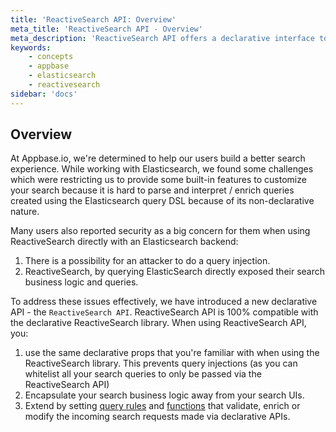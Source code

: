 ```yaml
---
title: 'ReactiveSearch API: Overview'
meta_title: 'ReactiveSearch API - Overview'
meta_description: 'ReactiveSearch API offers a declarative interface to querying ElasticSearch, prevents query injections and lets you extend the API via Query Rules and Functions.'
keywords:
    - concepts
    - appbase
    - elasticsearch
    - reactivesearch
sidebar: 'docs'
---
```


## Overview

At Appbase.io, we're determined to help our users build a better search experience. While working with Elasticsearch, we found some challenges which were restricting us to provide some built-in features to customize your search because it is hard to parse and interpret / enrich queries created using the Elasticsearch query DSL because of its non-declarative nature.

Many users also reported security as a big concern for them when using ReactiveSearch directly with an Elasticsearch backend:
1. There is a possibility for an attacker to do a query injection.
2. ReactiveSearch, by querying ElasticSearch directly exposed their search business logic and queries.

To address these issues effectively, we have introduced a new declarative API - the `ReactiveSearch API`. ReactiveSearch API is 100% compatible with the declarative ReactiveSearch library. When using ReactiveSearch API, you:
1. use the same declarative props that you're familiar with when using the ReactiveSearch library. This prevents query injections (as you can whitelist all your search queries to only be passed via the ReactiveSearch API)
2. Encapsulate your search business logic away from your search UIs.
3. Extend by setting [query rules](/docs/search/Rules) and [functions](/docs/search/Functions) that validate, enrich or modify the incoming search requests made via declarative APIs.
